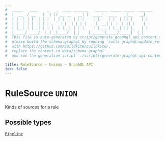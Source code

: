 ```yaml
---
#  _____   ____    _   _  ____ _______   ______ _____ _____ _______
#  |  __  / __   |  | |/ __ __   __| |  ____|  __ _   _|__   __|
#  | |  | | |  | | |  | | |  | | | |    | |__  | |  | || |    | |
#  | |  | | |  | | | . ` | |  | | | |    |  __| | |  | || |    | |
#  | |__| | |__| | | |  | |__| | | |    | |____| |__| || |_   | |
#  |_____/ ____/  |_| _|____/  |_|    |______|_____/_____|  |_|
#  This file is auto-generated by script/generate_graphql_api_content.sh,
#  please build the schema.graphql by running `rails graphql:update_reference_schema`
#  with https://github.com/buildkite/buildkite/,
#  replace the content in data/schema.graphql
#  and run the generation script `./scripts/generate-graphql-api-content.sh`.

title: RuleSource – Unions – GraphQL API
toc: false
---
```

<!-- vale off -->
<h1 class="has-pills">
  RuleSource
  <span data-algolia-exclude><span class="pill pill--union pill--normal-case pill--large"><code>UNION</code></span></span>
</h1>
<!-- vale on -->


Kinds of sources for a rule







<h2 data-algolia-exclude>Possible types</h2>
<div><a href="/docs/apis/graphql/schemas/object/pipeline" class="pill pill--object pill--normal-case pill--large" title="Go to OBJECT Pipeline">
  <code>Pipeline</code>
</a>
</div>
